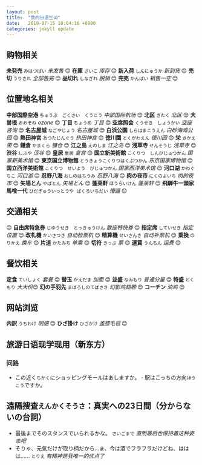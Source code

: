 ```yaml
---
layout: post
title:  "我的日语生词"
date:   2019-07-15 18:04:16 +0800
categories: jekyll update
---
```


## 购物相关

**未発売** `みはつばい` *未发售* 😊 **在庫** `ざいこ` *库存* 😊 **新入荷** `しんにゅうか` *新到货* 😊 **売切** `うりきれ` *全部售完* 😊 **品切れ** `しなぎれ` *脱销* 😊 **完売** `かんばい` *销售一空* 😊

## 位置地名相关

**中部国際空港** `ちゅうぶ　ごくさい　くうこう` *中部国际机场* 😊 **北区** `きたく` *北区* 😊 **大曽根** `おおぞね` *ozone* 😊 **丁目** `ちょうめ` *丁目* 😊 **空席照会** `くうせき　しょうかい` *空座咨询* 😊 **名古屋城** `なごやじょう` *名古屋城* 😊 **白浜公園** `しらはまこうえん` *白砂海滩公园* 😊 **熱田神宮** `あつたじんぐう` *热田神宫* 😊 **徳川園** `とくがわえん` *德川园* 😊 **栄** `さかえ` *荣* 😊 **鎌倉** `かまくら` *镰仓* 😊 **江之島** `えのしま` *江之岛* 😊 **浅草寺** `せんそうじ` *浅草寺* 😊 **渋谷** `しぶや` *涩谷* 😊 **皇居** `皇居` *皇宫* 😊 **国立新美術館** `こくりつ　しんびじゅつかん` *国家新美术馆* 😊 **東京国立博物館** `とうきょうこくりつはくぶつかん` *东京国家博物馆* 😊 **国立西洋美術館** `こくりつ　せいよう　びじゅつかん` *国家西洋美术馆* 😊 **河口湖** `かわぐちこ` *河口湖* 😊 **忍野八海** `おしのはちうみ` *忍野八海* 😊 **肉の夜市** `にくのよいち` *肉的夜市* 😊 **矢場とん** `やばとん` *矢場とん* 😊 **蓬莱軒** `ほうらいけん` *蓬莱轩* 😊 **飛騨牛一頭家　馬喰一代** `ひだぎゅういっとうや ばくろいちだい` *懵逼* 😊

## 交通相关

😊 **自由席特急券** `じゆうせき　とっきゅうけん` *散座特快券* 😊 **指定席** `していせき` *指定位置*  😊 **改札機** `かいさつき` *自动检票机* 😊 **精算機** `せいさんき` *自动补票机* 😊 **乗換** `のりかえ` *换车* 😊 **片道** `かたみち` *单乘* 😊 **切符** `きっぷ` *票* 😊 **運賃** `うんちん` *运费* 😊

## 餐饮相关

**定食** `ていしょく` *套餐* 😊 **替玉** `かえだま` *加面* 😊 **並盛** `なみもり` *普通分量* 😊 **特盛** `とくもり` *大大份*😊 **幻の手羽先** `まぼろしのてばさき` *幻影鸡翅膀* 😊 **コーチン** *油鸡* 😊

## 网站浏览

**内訳** `うちわけ` *明细* 😊 **ひざ掛け** `ひざかけ` *盖膝毛毯* 😊

## 旅游日语现学现用（新东方）

### 问路

- この近く`ちかく`にショッピングモールはあしますか。
‐ 駅はこっちの方向`ほうこう`ですか。

## 遠隔捜査`えんかくそうさ`：真実への23日間（分からないの台詞）

- 最後までそのスタンスでいられるかな。  `さいごまで`  *直到最后也保持着这种姿态吧*
- そりゃ、元気だけが取り柄だから…ま、今は酒でフラフラだけどね、ははは……  `とりえ`  *有精神是我唯一的优点了*

